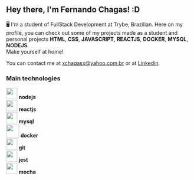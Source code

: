 ## Hey there, I'm **Fernando Chagas**! :D

🖥️ I'm a student of FullStack Development at Trybe, Brazilian.
Here on my profile, you can check out some of my projects made as a student and personal projects **HTML**, **CSS**, **JAVASCRIPT**, **REACTJS**, **DOCKER**, **MYSQL**, **NODEJS**. 
</br>
Make yourself at home!

You can contact me at xchagasx@yahoo.com.br or at <a href="https://www.linkedin.com/in/fernando-chagas-216860127">Linkedin</a>.


### Main technologies 
<img src="https://cdn.jsdelivr.net/gh/devicons/devicon/icons/nodejs/nodejs-original.svg" width="30" height="30" /> **nodejs** </br>
<img src="https://cdn.jsdelivr.net/gh/devicons/devicon/icons/react/react-original.svg" width="30" height="30" /> **reactjs** </br>
<img src="https://cdn.jsdelivr.net/gh/devicons/devicon/icons/mysql/mysql-original.svg" width="30" height="30" /> **mysql** </br>
<img src="https://cdn.jsdelivr.net/gh/devicons/devicon/icons/docker/docker-original.svg" width="35" height="35"/> **docker** </br>
<img src="https://cdn.jsdelivr.net/gh/devicons/devicon/icons/git/git-original.svg" width="30" height="30"/> **git** </br>
<img src="https://cdn.jsdelivr.net/gh/devicons/devicon/icons/jest/jest-plain.svg" width="30" height="30"/> **jest** </br>
<img src="https://cdn.jsdelivr.net/gh/devicons/devicon/icons/mocha/mocha-plain.svg" width="30" height="30"/> **mocha** </br>
